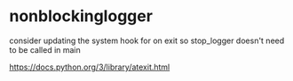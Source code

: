 # nonblockinglogger

consider updating the system hook for on exit so stop_logger doesn't need to be called in main

https://docs.python.org/3/library/atexit.html
